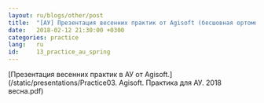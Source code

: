 ```yaml
---
layout: ru/blogs/other/post
title:  "[АУ] Презентация весенних практик от Agisoft (бесшовная ортомозаика, сегментация фона, VR)"
date:   2018-02-12 21:30:00 +0300
categories: practice
lang:   ru
id:     13_practice_au_spring
---
```


[Презентация весенних практик в АУ от Agisoft.](/static/presentations/Practice03. Agisoft. Практика для АУ. 2018 весна.pdf)
